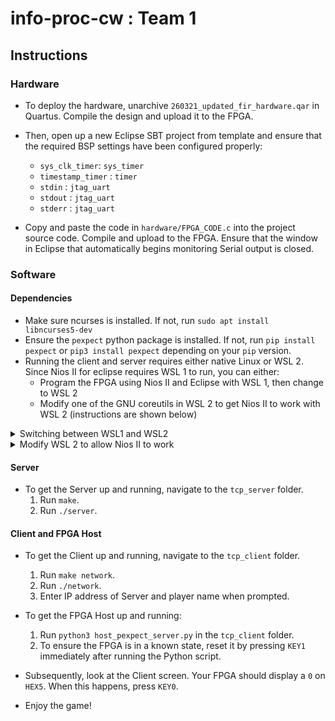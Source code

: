 ﻿# info-proc-cw : Team 1

## Instructions
### Hardware
- To deploy the hardware, unarchive `260321_updated_fir_hardware.qar` in Quartus. Compile the design and upload it to the FPGA.
- Then, open up a new Eclipse SBT project from template and ensure that the required BSP settings have been configured properly:
    - `sys_clk_timer`: `sys_timer`
    - `timestamp_timer` : `timer`
    - `stdin` : `jtag_uart`
    - `stdout` : `jtag_uart`
    - `stderr` : `jtag_uart`

- Copy and paste the code in `hardware/FPGA_CODE.c` into the project source code. Compile and upload to the FPGA. Ensure that the window in Eclipse that automatically begins monitoring Serial output is closed.

### Software

#### Dependencies
- Make sure ncurses is installed. If not, run `sudo apt install libncurses5-dev`
- Ensure the `pexpect` python package is installed. If not, run `pip install pexpect` or `pip3 install pexpect` depending on your `pip` version.
- Running the client and server requires either native Linux or WSL 2. Since Nios II for eclipse requires WSL 1 to run, you can either:
    - Program the FPGA using Nios II and Eclipse with WSL 1, then change to WSL 2
    - Modify one of the GNU coreutils in WSL 2 to get Nios II to work with WSL 2 (instructions are shown below)
<details> <summary> Switching between WSL1 and WSL2 </summary>
    
To swap from WSL1 to WSL2 and vice-versa, simply run `wsl.exe --set-version $DISTRO_NAME $DISTRO_VER` in PowerShell, where `DISTRO_NAME` is the name of your Linux distribution on your computer (eg. `Ubuntu-20.04`) and `DISTRO_VER` is the version of WSL you wish to change to.

To get `DISTRO_NAME`, you can run `wsl.exe --list`.

</details>
    
<details> <summary> Modify WSL 2 to allow Nios II to work </summary>
    
In WSL 2 run the command `which uname`. It should return `/bin/uname`.

Rename the original `uname` command:
```
sudo mv /bin/uname /bin/uname_original
```
Create a bash script `/bin/uname` in its place and insert the following contents:

```bash
#!/bin/bash
PARENT_COMMAND=$(ps -o comm=$PPID)
# echo $PARENT_COMMAND >> ~/log.txt
TXT=$(uname_original $1)
if [[ $PARENT_COMMAND =~ "nios" ]] || [[ $PARENT_COMMAND =~ "create-this" ]] || [[ $PARENT_COMMAND =~ "make" ]]; then
        echo $TXT"-Microsoft"
else
        echo $TXT
fi
```

Change the permissions of the new file: `sudo chmod 755 /bin/uname`

</details>

#### Server
- To get the Server up and running, navigate to the `tcp_server` folder. 
    1. Run `make`. 
    2. Run `./server`.

#### Client and FPGA Host
- To get the Client up and running, navigate to the `tcp_client` folder.
    1. Run `make network`. 
    2. Run `./network`.
    3. Enter IP address of Server and player name when prompted.
- To get the FPGA Host up and running:
    1. Run `python3 host_pexpect_server.py` in the `tcp_client` folder.
    2. To ensure the FPGA is in a known state, reset it by pressing `KEY1` immediately after running the Python script.

- Subsequently, look at the Client screen. Your FPGA should display a `0` on `HEX5`. When this happens, press `KEY0`.
- Enjoy the game!
